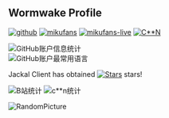 ## Wormwake Profile

[![github](https://img.shields.io/badge/github-noexcept2005-blue?style=flat-square&logo=github&logoColor=white&labelColor=0b0d13)](https://github.com/noexcept2005)  [![mikufans](https://img.shields.io/badge/Mikufans-Wormwaker-black?style=flat-square&logo=bilibili&logoColor=white&labelColor=ff69b4)](https://space.bilibili.com/3494361276877525)  [![mikufans-live](https://img.shields.io/badge/MikuLive-Wormwaker-black?style=flat-square&logo=bilibili&logoColor=white&labelColor=e851f0)](http://live.bilibili.com/31196635)  [![C**N](https://img.shields.io/badge/C**N-Bili_Wormwaker-black?style=flat-square&logo=csdn&logoColor=white&labelColor=f06251)](https://blog.csdn.net/cjz2005) 

![GitHub账户信息统计](https://github-stats.ubrong.com/api?username=noexcept2005&show_icons=true&theme=tokyonight)  
![GitHub账户最常用语言](https://github-stats.ubrong.com/api/top-langs/?username=noexcept2005&layout=compact&theme=tokyonight)

Jackal Client has obtained [![Stars](https://img.shields.io/github/stars/noexcept2005/JackalClient?style=flat-square&color=yellow&label=Star)](../../stargazers) stars!

![B站统计](https://stats.justsong.cn/api/bilibili/?id=3494361276877525&theme=dark)  ![c**n统计](https://stats.justsong.cn/api/csdn/?id=cjz2005&theme=dark)


![RandomPicture](https://img.paulzzh.com/touhou/random)

<!--
**noexcept2005/noexcept2005** is a ✨ _special_ ✨ repository because its `README.md` (this file) appears on your GitHub profile.

Here are some ideas to get you started:

https://api.suyanw.cn/api/mao/
https://api.seaya.link/web

- 🔭 I’m currently working on ...
- 🌱 I’m currently learning ...
- 👯 I’m looking to collaborate on ...
- 🤔 I’m looking for help with ...
- 💬 Ask me about ...
- 📫 How to reach me: ...
- 😄 Pronouns: ...
- ⚡ Fun fact: ...
-->
